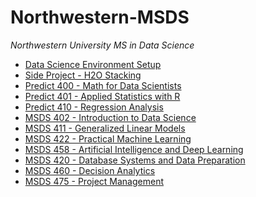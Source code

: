 # Northwestern-MSDS
*Northwestern University MS in Data Science*

-   [Data Science Environment Setup][]
-   [Side Project - H2O Stacking][]
-   [Predict 400 - Math for Data Scientists][]
-   [Predict 401 - Applied Statistics with R][]
-   [Predict 410 - Regression Analysis][]
-   [MSDS 402 - Introduction to Data Science][]
-   [MSDS 411 - Generalized Linear Models][]
-   [MSDS 422 - Practical Machine Learning][]
-   [MSDS 458 - Artificial Intelligence and Deep Learning][]
-   [MSDS 420 - Database Systems and Data Preparation][]
-   [MSDS 460 - Decision Analytics][]
-   [MSDS 475 - Project Management][]

[Data Science Environment Setup]: /Side%20Projects/Atom%20Setup.md
[Predict 400 - Math for Data Scientists]: /Predict%20400/README.md
[Predict 401 - Applied Statistics with R]: /Predict%20401/README.md
[Predict 410 - Regression Analysis]: /Predict%20410/README.md
[MSDS 402 - Introduction to Data Science]: /MSDS%20402/README.md
[MSDS 411 - Generalized Linear Models]: /MSDS%20411/README.md
[MSDS 422 - Practical Machine Learning]: /MSDS%20422
[MSDS 458 - Artificial Intelligence and Deep Learning]: /MSDS%20458
[MSDS 420 - Database Systems and Data Preparation]: /MSDS%20420/README.md
[MSDS 460 - Decision Analytics]: /MSDS%20460/README.md
[MSDS 475 - Project Management]: /MSDS%20475/README.md
[Side Project - H2O Stacking]: /Side%20Projects/Stacking%20with%20h2o.ipynb
